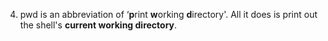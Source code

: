 4. pwd is an abbreviation of ‘**p**rint **w**orking **d**irectory'.
All it does is print out the shell's **current working directory**.


